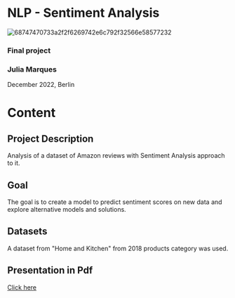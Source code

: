 # NLP - Sentiment Analysis

![68747470733a2f2f6269742e6c792f32566e58577232](https://user-images.githubusercontent.com/68123409/206127239-a4dea376-8b6a-4e0e-ab5d-630a20ef4012.png)

### Final project
### Julia Marques

December 2022, Berlin


# Content


## Project Description

Analysis of a dataset of Amazon reviews with Sentiment Analysis approach to it.


## Goal

The goal is to create a model to predict sentiment scores on new data and explore alternative models and solutions.


## Datasets 

A dataset from "Home and Kitchen" from 2018 products category was used. 


## Presentation in Pdf

[Click here](https://drive.google.com/file/d/1wze4uq-v96W1sEc5knq4iPBGV7e6IVNs/view?usp=share_link)
